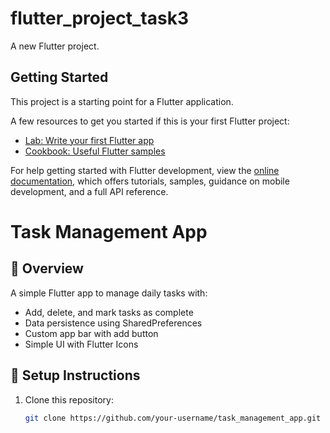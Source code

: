 # flutter_project_task3

A new Flutter project.

## Getting Started

This project is a starting point for a Flutter application.

A few resources to get you started if this is your first Flutter project:

- [Lab: Write your first Flutter app](https://docs.flutter.dev/get-started/codelab)
- [Cookbook: Useful Flutter samples](https://docs.flutter.dev/cookbook)

For help getting started with Flutter development, view the
[online documentation](https://docs.flutter.dev/), which offers tutorials,
samples, guidance on mobile development, and a full API reference.
# Task Management App

## 📌 Overview
A simple Flutter app to manage daily tasks with:
- Add, delete, and mark tasks as complete
- Data persistence using SharedPreferences
- Custom app bar with add button
- Simple UI with Flutter Icons

## 🚀 Setup Instructions
1. Clone this repository:
   ```bash
   git clone https://github.com/your-username/task_management_app.git
